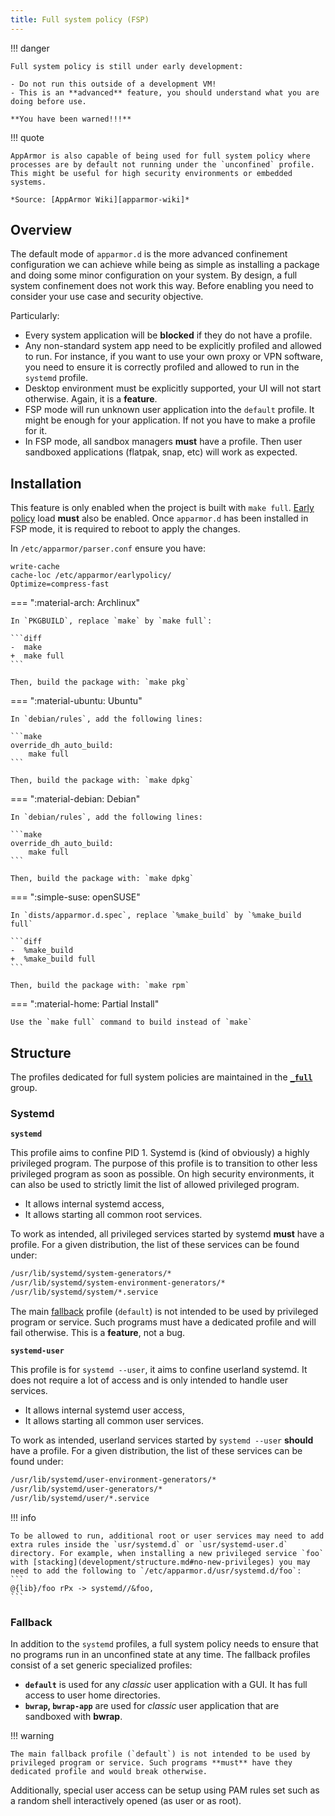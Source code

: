 ```yaml
---
title: Full system policy (FSP)
---
```


!!! danger

    Full system policy is still under early development:
    
    - Do not run this outside of a development VM! 
    - This is an **advanced** feature, you should understand what you are doing before use.

    **You have been warned!!!**

!!! quote

    AppArmor is also capable of being used for full system policy where processes are by default not running under the `unconfined` profile. This might be useful for high security environments or embedded systems.

    *Source: [AppArmor Wiki][apparmor-wiki]*


## Overview

The default mode of `apparmor.d` is the more advanced confinement configuration we can achieve while being as simple as installing a package and doing some minor configuration on your system. By design, a full system confinement does not work this way. Before enabling you need to consider your use case and security objective.

Particularly:

- Every system application will be **blocked** if they do not have a profile.
- Any non-standard system app need to be explicitly profiled and allowed to run. For instance, if you want to use your own proxy or VPN software, you need to ensure it is correctly profiled and allowed to run in the `systemd` profile.
- Desktop environment must be explicitly supported, your UI will not start otherwise. Again, it is a **feature**.
- FSP mode will run unknown user application into the `default` profile. It might be enough for your application. If not you have to make a profile for it.
- In FSP mode, all sandbox managers **must** have a profile. Then user sandboxed applications (flatpak, snap, etc) will work as expected.


## Installation


This feature is only enabled when the project is built with `make full`. [Early policy](https://gitlab.com/apparmor/apparmor/-/wikis/AppArmorInSystemd#early-policy-loads) load **must** also be enabled. Once `apparmor.d` has been installed in FSP mode, it is required to reboot to apply the changes.

In `/etc/apparmor/parser.conf` ensure you have:
```
write-cache
cache-loc /etc/apparmor/earlypolicy/
Optimize=compress-fast
```

=== ":material-arch: Archlinux"

    In `PKGBUILD`, replace `make` by `make full`:

    ```diff
    -  make
    +  make full
    ```

    Then, build the package with: `make pkg`

=== ":material-ubuntu: Ubuntu"

    In `debian/rules`, add the following lines:

    ```make
    override_dh_auto_build:
        make full
    ```

    Then, build the package with: `make dpkg`

=== ":material-debian: Debian"
    
    In `debian/rules`, add the following lines:

    ```make
    override_dh_auto_build:
        make full
    ```

    Then, build the package with: `make dpkg`

=== ":simple-suse: openSUSE"

    In `dists/apparmor.d.spec`, replace `%make_build` by `%make_build full`

    ```diff
    -  %make_build
    +  %make_build full
    ```

    Then, build the package with: `make rpm`

=== ":material-home: Partial Install"

    Use the `make full` command to build instead of `make`


## Structure

The profiles dedicated for full system policies are maintained in the **[`_full`][full]** group.

### Systemd

**`systemd`**

This profile aims to confine PID 1. Systemd is (kind of obviously) a highly privileged program. The purpose of this profile is to transition to other less privileged program as soon as possible. On high security environments, it can also be used to strictly limit the list of allowed privileged program.

- It allows internal systemd access,
- It allows starting all common root services.

To work as intended, all privileged services started by systemd **must** have a profile. For a given distribution, the list of these services can be found under:
```sh
/usr/lib/systemd/system-generators/*
/usr/lib/systemd/system-environment-generators/*
/usr/lib/systemd/system/*.service
```

The main [fallback](#fallback) profile (`default`) is not intended to be used by privileged program or service. Such programs must have a dedicated profile and will fail otherwise. This is a **feature**, not a bug.

**`systemd-user`**

This profile is for `systemd --user`, it aims to confine userland systemd. It does not require a lot of access and is only intended to handle user services.

- It allows internal systemd user access,
- It allows starting all common user services.

To work as intended, userland services started by `systemd --user` **should** have a profile. For a given distribution, the list of these services can be found under:

```sh
/usr/lib/systemd/user-environment-generators/*
/usr/lib/systemd/user-generators/*
/usr/lib/systemd/user/*.service
```

!!! info

    To be allowed to run, additional root or user services may need to add extra rules inside the `usr/systemd.d` or `usr/systemd-user.d` directory. For example, when installing a new privileged service `foo` with [stacking](development/structure.md#no-new-privileges) you may need to add the following to `/etc/apparmor.d/usr/systemd.d/foo`:
    ```
    @{lib}/foo rPx -> systemd//&foo,
    ```

### Fallback

In addition to the `systemd` profiles, a full system policy needs to ensure that no programs run in an unconfined state at any time. The fallback profiles consist of a set generic specialized profiles:

- **`default`** is used for any *classic* user application with a GUI. It has full access to user home directories.
- **`bwrap`, `bwrap-app`** are used for *classic* user application that are sandboxed with **bwrap**.

!!! warning

    The main fallback profile (`default`) is not intended to be used by privileged program or service. Such programs **must** have they dedicated profile and would break otherwise.

Additionally, special user access can be setup using PAM rules set such as a random shell interactively opened (as user or as root). 

[apparmor-wiki]: https://gitlab.com/apparmor/apparmor/-/wikis/FullSystemPolicy
[full]: https://github.com/roddhjav/apparmor.d/blob/main/apparmor.d/groups/_full
